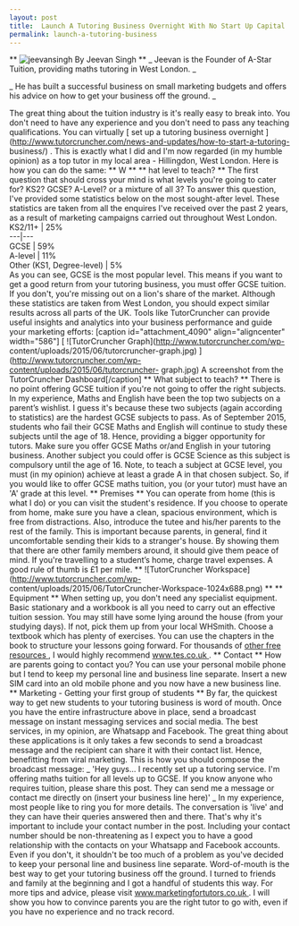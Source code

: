 ```yaml
---
layout: post
title:  Launch A Tutoring Business Overnight With No Start Up Capital
permalink: launch-a-tutoring-business
---
```

** ![jeevansingh](http://www.tutorcruncher.com/wp-content/uploads/2015/06/jeevansingh.jpg) By Jeevan Singh ** _ Jeevan is the Founder of A-Star Tuition, providing maths tutoring in West London. _

_ He has built a successful business on small marketing budgets and offers his
advice on how to get your business off the ground. _

The great thing about the tuition industry is it's really easy to break into.
You don't need to have any experience and you don't need to pass any teaching
qualifications. You can virtually [ set up a tutoring business overnight
](http://www.tutorcruncher.com/news-and-updates/how-to-start-a-tutoring-
business/) . This is exactly what I did and I'm now regarded (in my humble
opinion) as a top tutor in my local area - Hillingdon, West London. Here is
how you can do the same: ** W ** ** hat level to teach? ** The first question
that should cross your mind is what levels you're going to cater for? KS2?
GCSE? A-Level? or a mixture of all 3? To answer this question, I've provided
some statistics below on the most sought-after level. These statistics are
taken from all the enquires I've received over the past 2 years, as a result
of marketing campaigns carried out throughout West London.  KS2/11+  |  25%  
---|---  
GCSE  |  59%  
A-level  |  11%  
Other (KS1, Degree-level)  |  5%  
As you can see, GCSE is the most popular level. This means if you want to get
a good return from your tutoring business, you must offer GCSE tuition. If you
don't, you're missing out on a lion's share of the market. Although these
statistics are taken from West London, you should expect similar results
across all parts of the UK. Tools like TutorCruncher can provide useful
insights and analytics into your business performance and guide your marketing
efforts: [caption id="attachment_4090" align="aligncenter" width="586"] [
![TutorCruncher Graph](http://www.tutorcruncher.com/wp-
content/uploads/2015/06/tutorcruncher-graph.jpg)
](http://www.tutorcruncher.com/wp-content/uploads/2015/06/tutorcruncher-
graph.jpg) A screenshot from the TutorCruncher Dashboard[/caption] ** What
subject to teach? ** There is no point offering GCSE tuition if you're not
going to offer the right subjects. In my experience, Maths and English have
been the top two subjects on a parent’s wishlist. I guess it's because these
two subjects (again according to statistics) are the hardest GCSE subjects to
pass. As of September 2015, students who fail their GCSE Maths and English
will continue to study these subjects until the age of 18. Hence, providing a
bigger opportunity for tutors. Make sure you offer GCSE Maths or/and English
in your tutoring business. Another subject you could offer is GCSE Science as
this subject is compulsory until the age of 16. Note, to teach a subject at
GCSE level, you must (in my opinion) achieve at least a grade A in that chosen
subject. So, if you would like to offer GCSE maths tuition, you (or your
tutor) must have an 'A' grade at this level. ** Premises ** You can operate
from home (this is what I do) or you can visit the student's residence. If you
choose to operate from home, make sure you have a clean, spacious environment,
which is free from distractions. Also, introduce the tutee and his/her parents
to the rest of the family. This is important because parents, in general, find
it uncomfortable sending their kids to a stranger's house. By showing them
that there are other family members around, it should give them peace of mind.
If you're travelling to a student’s home, charge travel expenses. A good rule
of thumb is £1 per mile. ** ![TutorCruncher
Workspace](http://www.tutorcruncher.com/wp-
content/uploads/2015/06/TutorCruncher-Workspace-1024x688.png) ** ** Equipment
** When setting up, you don't need any specialist equipment. Basic stationary
and a workbook is all you need to carry out an effective tuition session. You
may still have some lying around the house (from your studying days). If not,
pick them up from your local WHSmith. Choose a textbook which has plenty of
exercises. You can use the chapters in the book to structure your lessons
going forward. For thousands of [ other free resources
](http://www.tutorcruncher.com/modernising-tutoring-business-operations/) , I
would highly recommend [ www.tes.co.uk ](http://www.tes.co.uk) . ** Contact **
How are parents going to contact you? You can use your personal mobile phone
but I tend to keep my personal line and business line separate. Insert a new
SIM card into an old mobile phone and you now have a new business line. **
Marketing - Getting your first group of students ** By far, the quickest way
to get new students to your tutoring business is word of mouth. Once you have
the entire infrastructure above in place, send a broadcast message on instant
messaging services and social media. The best services, in my opinion, are
Whatsapp and Facebook. The great thing about these applications is it only
takes a few seconds to send a broadcast message and the recipient can share it
with their contact list. Hence, benefitting from viral marketing. This is how
you should compose the broadcast message: _ 'Hey guys... I recently set up a
tutoring service. I'm offering maths tuition for all levels up to GCSE. If you
know anyone who requires tuition, please share this post. They can send me a
message or contact me directly on (insert your business line here)' _ In my
experience, most people like to ring you for more details. The conversation is
'live' and they can have their queries answered then and there. That's why
it's important to include your contact number in the post. Including your
contact number should be non-threatening as I expect you to have a good
relationship with the contacts on your Whatsapp and Facebook accounts. Even if
you don't, it shouldn't be too much of a problem as you've decided to keep
your personal line and business line separate. Word-of-mouth is the best way
to get your tutoring business off the ground. I turned to friends and family
at the beginning and I got a handful of students this way. For more tips and
advice, please visit [ www.marketingfortutors.co.uk
](http://www.marketingfortutors.co.uk) . I will show you how to convince
parents you are the right tutor to go with, even if you have no experience and
no track record.

